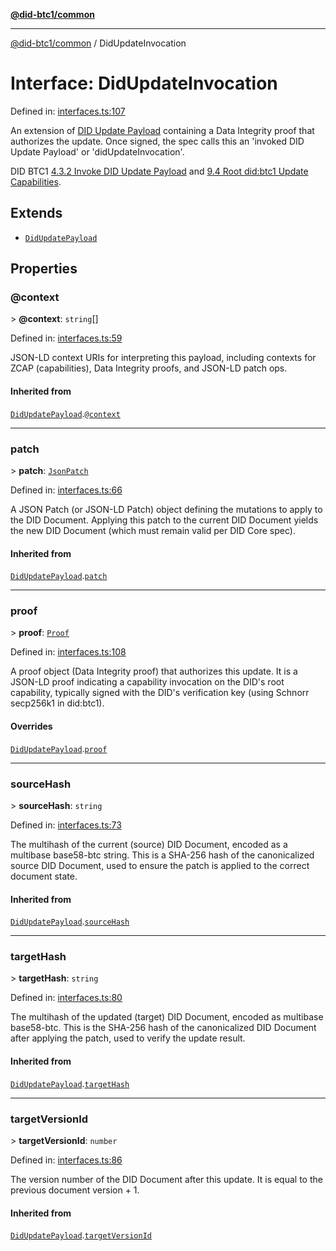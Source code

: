 [**@did-btc1/common**](../README.md)

***

[@did-btc1/common](../globals.md) / DidUpdateInvocation

# Interface: DidUpdateInvocation

Defined in: [interfaces.ts:107](https://github.com/dcdpr/did-btc1-js/blob/4ab6f9915d95beed9bc633644c9db1539395f512/packages/common/src/interfaces.ts#L107)

An extension of [DID Update Payload](DidUpdatePayload.md) containing a
Data Integrity proof that authorizes the update. Once signed, the spec calls
this an 'invoked DID Update Payload' or 'didUpdateInvocation'.

DID BTC1
[4.3.2 Invoke DID Update Payload](https://dcdpr.github.io/did-btc1/#invoke-did-update-payload)
and
[9.4 Root did:btc1 Update Capabilities](https://dcdpr.github.io/did-btc1/#root-didbtc1-update-capabilities).

## Extends

- [`DidUpdatePayload`](DidUpdatePayload.md)

## Properties

### @context

&gt; **@context**: `string`[]

Defined in: [interfaces.ts:59](https://github.com/dcdpr/did-btc1-js/blob/4ab6f9915d95beed9bc633644c9db1539395f512/packages/common/src/interfaces.ts#L59)

JSON-LD context URIs for interpreting this payload, including contexts
for ZCAP (capabilities), Data Integrity proofs, and JSON-LD patch ops.

#### Inherited from

[`DidUpdatePayload`](DidUpdatePayload.md).[`@context`](DidUpdatePayload.md#context)

***

### patch

&gt; **patch**: [`JsonPatch`](../type-aliases/JsonPatch.md)

Defined in: [interfaces.ts:66](https://github.com/dcdpr/did-btc1-js/blob/4ab6f9915d95beed9bc633644c9db1539395f512/packages/common/src/interfaces.ts#L66)

A JSON Patch (or JSON-LD Patch) object defining the mutations to apply to
the DID Document. Applying this patch to the current DID Document yields
the new DID Document (which must remain valid per DID Core spec).

#### Inherited from

[`DidUpdatePayload`](DidUpdatePayload.md).[`patch`](DidUpdatePayload.md#patch)

***

### proof

&gt; **proof**: [`Proof`](Proof.md)

Defined in: [interfaces.ts:108](https://github.com/dcdpr/did-btc1-js/blob/4ab6f9915d95beed9bc633644c9db1539395f512/packages/common/src/interfaces.ts#L108)

A proof object (Data Integrity proof) that authorizes this update.
It is a JSON-LD proof indicating a capability invocation on the DID's
root capability, typically signed with the DID's verification key (using
Schnorr secp256k1 in did:btc1).

#### Overrides

[`DidUpdatePayload`](DidUpdatePayload.md).[`proof`](DidUpdatePayload.md#proof)

***

### sourceHash

&gt; **sourceHash**: `string`

Defined in: [interfaces.ts:73](https://github.com/dcdpr/did-btc1-js/blob/4ab6f9915d95beed9bc633644c9db1539395f512/packages/common/src/interfaces.ts#L73)

The multihash of the current (source) DID Document, encoded as a multibase
base58-btc string. This is a SHA-256 hash of the canonicalized source DID
Document, used to ensure the patch is applied to the correct document state.

#### Inherited from

[`DidUpdatePayload`](DidUpdatePayload.md).[`sourceHash`](DidUpdatePayload.md#sourcehash)

***

### targetHash

&gt; **targetHash**: `string`

Defined in: [interfaces.ts:80](https://github.com/dcdpr/did-btc1-js/blob/4ab6f9915d95beed9bc633644c9db1539395f512/packages/common/src/interfaces.ts#L80)

The multihash of the updated (target) DID Document, encoded as multibase
base58-btc. This is the SHA-256 hash of the canonicalized
DID Document after applying the patch, used to verify the update result.

#### Inherited from

[`DidUpdatePayload`](DidUpdatePayload.md).[`targetHash`](DidUpdatePayload.md#targethash)

***

### targetVersionId

&gt; **targetVersionId**: `number`

Defined in: [interfaces.ts:86](https://github.com/dcdpr/did-btc1-js/blob/4ab6f9915d95beed9bc633644c9db1539395f512/packages/common/src/interfaces.ts#L86)

The version number of the DID Document after this update.
It is equal to the previous document version + 1.

#### Inherited from

[`DidUpdatePayload`](DidUpdatePayload.md).[`targetVersionId`](DidUpdatePayload.md#targetversionid)
